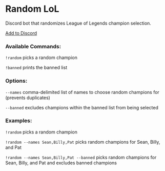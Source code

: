 # Random LoL

Discord bot that randomizes League of Legends champion selection.

[Add to Discord](https://discord.com/api/oauth2/authorize?client_id=925425399108894791&permissions=2048&scope=bot)

### Available Commands:
`!random` picks a random champion

`!banned` prints the banned list

### Options:
`--names` comma-delimited list of names to choose random champions for (prevents duplicates)

`--banned` excludes champions within the banned list from being selected

### Examples:

`!random` picks a random champion

`!random --names Sean,Billy,Pat` picks random champions for Sean, Billy, and Pat

`!random --names Sean,Billy,Pat --banned` picks random champions for Sean, Billy, and Pat and excludes banned champions
